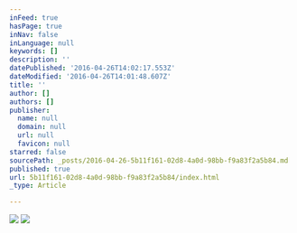 ```yaml
---
inFeed: true
hasPage: true
inNav: false
inLanguage: null
keywords: []
description: ''
datePublished: '2016-04-26T14:02:17.553Z'
dateModified: '2016-04-26T14:01:48.607Z'
title: ''
author: []
authors: []
publisher:
  name: null
  domain: null
  url: null
  favicon: null
starred: false
sourcePath: _posts/2016-04-26-5b11f161-02d8-4a0d-98bb-f9a83f2a5b84.md
published: true
url: 5b11f161-02d8-4a0d-98bb-f9a83f2a5b84/index.html
_type: Article

---
```

![](https://the-grid-user-content.s3-us-west-2.amazonaws.com/ce9797df-e8f9-4952-9def-5726a6908653.jpg)
![](https://the-grid-user-content.s3-us-west-2.amazonaws.com/e6af85c1-078f-4194-beb2-a05059cd9949.jpg)